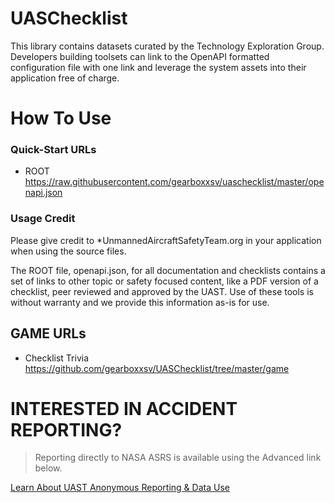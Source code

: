 # UASChecklist
This library contains datasets curated by the Technology Exploration Group.   Developers building toolsets can link to the OpenAPI formatted configuration file with one link and leverage the system assets into their application free of charge.  

# How To Use
### Quick-Start URLs
*  ROOT https://raw.githubusercontent.com/gearboxxsv/uaschecklist/master/openapi.json

### Usage Credit
Please give credit to *UnmannedAircraftSafetyTeam.org in your application when using the source files.
 
The ROOT file, openapi.json, for all documentation and checklists contains a set of links to other topic or safety focused content, like a PDF version of a checklist, peer reviewed and approved by the UAST.  Use of these tools is without warranty and we provide this information as-is for use. 

## GAME URLs 
*  Checklist Trivia        https://github.com/gearboxxsv/UASChecklist/tree/master/game


# INTERESTED IN ACCIDENT REPORTING?
 > Reporting directly to NASA ASRS is available using the Advanced link below. 

[Learn About UAST Anonymous Reporting & Data Use](https://github.com/gearboxxsv/OPENASRS)

  

 
